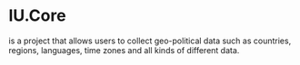 # IU.Core
is a project that allows users to collect geo-political data such as countries, regions, languages, time zones and all kinds of different data.
